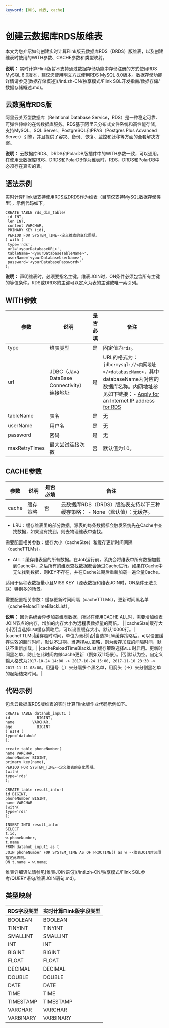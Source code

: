 ```yaml
---
keyword: [RDS, 维表, cache]
---
```


# 创建云数据库RDS版维表

本文为您介绍如何创建实时计算Flink版云数据库RDS（DRDS）版维表，以及创建维表时使用的WITH参数、CACHE参数和类型映射。

**说明：** 实时计算Flink版暂不支持通过数据存储功能中存储注册的方式使用RDS MySQL 8.0版本，建议您使用明文方式使用RDS MySQL 8.0版本。数据存储功能详情请参见[数据存储概述](/intl.zh-CN/独享模式/Flink SQL开发指南/数据存储/数据存储概述.md)。

## 云数据库RDS版

阿里云关系型数据库（Relational Database Service，RDS）是一种稳定可靠、可弹性伸缩的在线数据库服务。RDS基于阿里云分布式文件系统和高性能存储，支持MySQL、SQL Server、PostgreSQL和PPAS（Postgres Plus Advanced Server）引擎，并且提供了容灾、备份、恢复、监控和迁移等方面的全套解决方案。

**说明：** 云数据库RDS、DRDS和PolarDB版插件中的WITH参数一致，可以通用。在使用云数据库RDS、DRDS和PolarDB作为维表时，RDS、DRDS和PolarDB中必须存在真实的表。

## 语法示例

实时计算Flink版支持使用RDS或DRDS作为维表（目前仅支持MySQL数据存储类型），示例代码如下。

```
CREATE TABLE rds_dim_table(
 id INT,
 len INT,
 content VARCHAR,
 PRIMARY KEY (id),
 PERIOD FOR SYSTEM_TIME--定义维表的变化周期。
) with (
 type='rds',
 url='<yourDatabaseURL>',
 tableName='<yourDatabaseTableName>',
 userName='<yourDatabaseUserName>',
 password='<yourDatabasePassword>'
);
```

**说明：** 声明维表时，必须要指名主键。维表JOIN时，ON条件必须包含所有主键的等值条件。RDS或DRDS的主键可以定义为表的主键或唯一索引列。

## WITH参数

|参数|说明|是否必填|备注|
|--|--|----|--|
|type|维表类型|是|固定值为`rds`。|
|url|JDBC（Java DataBase Connectivity）连接地址|是|URL的格式为：`jdbc:mysql://<内网地址>/<databaseName>`，其中databaseName为对应的数据库名称。内网地址参见如下链接：-   [Apply for an Internet IP address for RDS](https://www.alibabacloud.com/help/doc-detail/26128.htm) |
|tableName|表名|是|无|
|userName|用户名|是|无|
|password|密码|是|无|
|maxRetryTimes|最大尝试连接次数|否|默认值为10。|

## CACHE参数

|参数|说明|是否必填|备注|
|--|--|----|--|
|cache|缓存策略|否|云数据库RDS（DRDS）版维表支持以下三种缓存策略： -   None（默认值）：无缓存。
-   LRU：缓存维表里的部分数据。源表的每条数据都会触发系统先在Cache中查找数据，如果没有找到，则去物理维表中查找。

需要配置相关参数：缓存大小（cacheSize）和缓存更新时间间隔（cacheTTLMs）。

-   ALL：缓存维表里的所有数据。在Job运行前，系统会将维表中所有数据加载到Cache中，之后所有的维表查找数据都会通过Cache进行。如果在Cache中无法找到数据，则KEY不存在，并在Cache过期后重新加载一遍全量Cache。

适用于远程表数据量小且MISS KEY（源表数据和维表JOIN时，ON条件无法关联）特别多的场景。

需要配置相关参数：缓存更新时间间隔（cacheTTLMs），更新时间黑名单（cacheReloadTimeBlackList）。


**说明：** 因为系统会异步加载维表数据，所以在使用CACHE ALL时，需要增加维表JOIN节点的内存，增加的内存大小为远程表数据量的两倍。 |
|cacheSize|缓存大小|否|当选择`LRU`缓存策略后，可以设置缓存大小，默认10000行。|
|cacheTTLMs|缓存超时时间，单位为毫秒|否|当选择`LRU`缓存策略后，可以设置缓存失效的超时时间，默认不过期。当选择`ALL`策略，则为缓存加载的间隔时间，默认不重新加载。|
|cacheReloadTimeBlackList|缓存策略选择`ALL` 时启用。更新时间黑名单，防止在此时间内做cache更新（例如双11场景）。|否|默认为空。自定义输入格式为`2017-10-24 14:00 -> 2017-10-24 15:00, 2017-11-10 23:30 -> 2017-11-11 08:00`。用逗号（,）来分隔多个黑名单，用箭头（-\>）来分割黑名单的起始结束时间。|

## 代码示例

包含云数据库RDS版维表的实时计算Flink版作业代码示例如下。

```
CREATE TABLE datahub_input1 (
id            BIGINT,
name        VARCHAR,
age           BIGINT
) WITH (
type='datahub'
);

create table phoneNumber(
name VARCHAR,
phoneNumber BIGINT,
primary key(name),
PERIOD FOR SYSTEM_TIME--定义维表的变化周期。
)with(
type='rds'
);

CREATE table result_infor(
id BIGINT,
phoneNumber BIGINT,
name VARCHAR
)with(
type='rds'
);

INSERT INTO result_infor
SELECT
t.id,
w.phoneNumber,
t.name
FROM datahub_input1 as t
JOIN phoneNumber FOR SYSTEM_TIME AS OF PROCTIME() as w --维表JOIN时必须指定此声明。
ON t.name = w.name;
```

维表详细语法请参见[维表JOIN语句](/intl.zh-CN/独享模式/Flink SQL参考/QUERY语句/维表JOIN语句.md)。

## 类型映射

|RDS字段类型|实时计算Flink版字段类型|
|-------|--------------|
|BOOLEAN|BOOLEAN|
|TINYINT|TINYINT|
|SMALLINT|SMALLINT|
|INT|INT|
|BIGINT|BIGINT|
|FLOAT|FLOAT|
|DECIMAL|DECIMAL|
|DOUBLE|DOUBLE|
|DATE|DATE|
|TIME|TIME|
|TIMESTAMP|TIMESTAMP|
|VARCHAR|VARCHAR|
|VARBINARY|VARBINARY|

